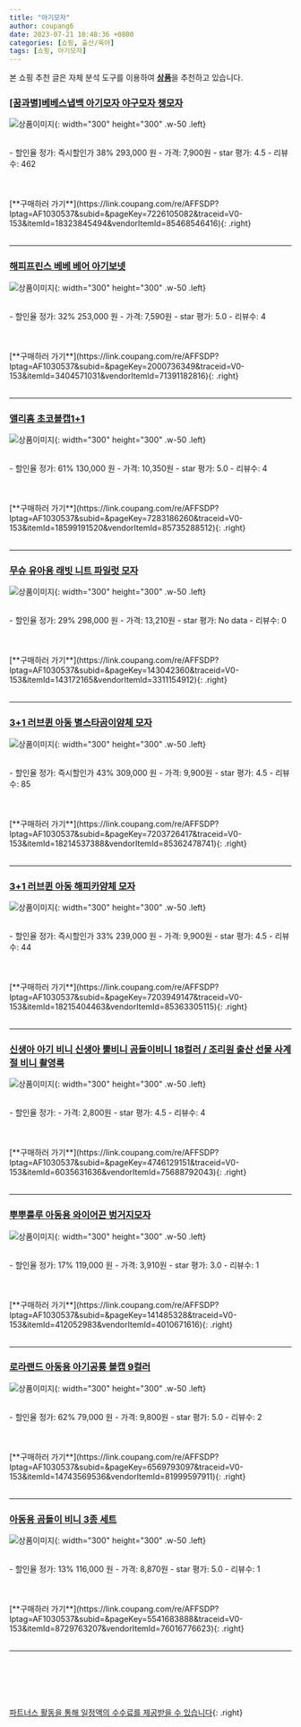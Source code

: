 ```yaml
---
title: "아기모자"
author: coupang6
date: 2023-07-21 10:48:36 +0800
categories: [쇼핑, 출산/육아]
tags: [쇼핑, 아기모자]
---
```


본 쇼핑 추천 글은 자체 분석 도구를 이용하여 [**상품**](https://link.coupang.com/a/bao1ui)을 추천하고 있습니다.

### [[꿈과별]베베스냅백 아기모자 야구모자 챙모자](https://link.coupang.com/re/AFFSDP?lptag=AF1030537&subid=&pageKey=7226105082&traceid=V0-153&itemId=18323845494&vendorItemId=85468546416)

![상품이미지](https://thumbnail6.coupangcdn.com/thumbnails/remote/230x230ex/image/vendor_inventory/d9a4/66ed5dd87f6fc1c0d071ed4e1e24c5440bde585346887c677709d2c400ee.jpg){: width="300" height="300" .w-50 .left}


<br>
- 할인율 정가: 즉시할인가 38%  293,000   원
- 가격: 7,900원
- star 평가: 4.5
- 리뷰수: 462
<br>
<br>
<br>
<br>
[**구매하러 가기**](https://link.coupang.com/re/AFFSDP?lptag=AF1030537&subid=&pageKey=7226105082&traceid=V0-153&itemId=18323845494&vendorItemId=85468546416){: .right}
<br>
<br>

---

### [해피프린스 베베 베어 아기보넷](https://link.coupang.com/re/AFFSDP?lptag=AF1030537&subid=&pageKey=2000736349&traceid=V0-153&itemId=3404571031&vendorItemId=71391182816)

![상품이미지](https://thumbnail10.coupangcdn.com/thumbnails/remote/230x230ex/image/retail/images/14368597457768801-041a0356-dd67-4ec2-9e4b-1e42da426c79.jpg){: width="300" height="300" .w-50 .left}


<br>
- 할인율 정가: 32%  253,000   원
- 가격: 7,590원
- star 평가: 5.0
- 리뷰수: 4
<br>
<br>
<br>
<br>
[**구매하러 가기**](https://link.coupang.com/re/AFFSDP?lptag=AF1030537&subid=&pageKey=2000736349&traceid=V0-153&itemId=3404571031&vendorItemId=71391182816){: .right}
<br>
<br>

---

### [앨리홈 초코볼캡1+1](https://link.coupang.com/re/AFFSDP?lptag=AF1030537&subid=&pageKey=7283186260&traceid=V0-153&itemId=18599191520&vendorItemId=85735288512)

![상품이미지](https://thumbnail10.coupangcdn.com/thumbnails/remote/230x230ex/image/vendor_inventory/6f16/59c10abe1e988f7362cf35b1b2e23132b7807feb515c738b83d1f576ec3b.jpg){: width="300" height="300" .w-50 .left}


<br>
- 할인율 정가: 61%  130,000   원
- 가격: 10,350원
- star 평가: 5.0
- 리뷰수: 4
<br>
<br>
<br>
<br>
[**구매하러 가기**](https://link.coupang.com/re/AFFSDP?lptag=AF1030537&subid=&pageKey=7283186260&traceid=V0-153&itemId=18599191520&vendorItemId=85735288512){: .right}
<br>
<br>

---

### [무슈 유아용 래빗 니트 파일럿 모자](https://link.coupang.com/re/AFFSDP?lptag=AF1030537&subid=&pageKey=143042360&traceid=V0-153&itemId=143172165&vendorItemId=3311154912)

![상품이미지](https://thumbnail9.coupangcdn.com/thumbnails/remote/230x230ex/image/retail/images/2017/09/26/14/2/5a4c68e5-7f52-4d88-8779-06c6a021c6ce.jpg){: width="300" height="300" .w-50 .left}


<br>
- 할인율 정가: 29%  298,000   원
- 가격: 13,210원
- star 평가: No data
- 리뷰수: 0
<br>
<br>
<br>
<br>
[**구매하러 가기**](https://link.coupang.com/re/AFFSDP?lptag=AF1030537&subid=&pageKey=143042360&traceid=V0-153&itemId=143172165&vendorItemId=3311154912){: .right}
<br>
<br>

---

### [3+1 러브퀸 아동 별스타곰이얌체 모자](https://link.coupang.com/re/AFFSDP?lptag=AF1030537&subid=&pageKey=7203726417&traceid=V0-153&itemId=18214537388&vendorItemId=85362478741)

![상품이미지](https://thumbnail9.coupangcdn.com/thumbnails/remote/230x230ex/image/vendor_inventory/d48b/995d510ede04cbbdc8aa5b8853063d00979c1d233b1390e67cb35a6f9762.jpg){: width="300" height="300" .w-50 .left}


<br>
- 할인율 정가: 즉시할인가 43%  309,000   원
- 가격: 9,900원
- star 평가: 4.5
- 리뷰수: 85
<br>
<br>
<br>
<br>
[**구매하러 가기**](https://link.coupang.com/re/AFFSDP?lptag=AF1030537&subid=&pageKey=7203726417&traceid=V0-153&itemId=18214537388&vendorItemId=85362478741){: .right}
<br>
<br>

---

### [3+1 러브퀸 아동 해피카얌체 모자](https://link.coupang.com/re/AFFSDP?lptag=AF1030537&subid=&pageKey=7203949147&traceid=V0-153&itemId=18215404463&vendorItemId=85363305115)

![상품이미지](https://thumbnail7.coupangcdn.com/thumbnails/remote/230x230ex/image/vendor_inventory/52db/b1d6fb0b13d1ea711bac89b23e2e22f210ac24fd7dcd8097ed47bff59f8d.jpg){: width="300" height="300" .w-50 .left}


<br>
- 할인율 정가: 즉시할인가 33%  239,000   원
- 가격: 9,900원
- star 평가: 4.5
- 리뷰수: 44
<br>
<br>
<br>
<br>
[**구매하러 가기**](https://link.coupang.com/re/AFFSDP?lptag=AF1030537&subid=&pageKey=7203949147&traceid=V0-153&itemId=18215404463&vendorItemId=85363305115){: .right}
<br>
<br>

---

### [신생아 아기 비니 신생아 뿔비니 곰돌이비니 18컬러 / 조리원 출산 선물 사계절 비니 촬영룩](https://link.coupang.com/re/AFFSDP?lptag=AF1030537&subid=&pageKey=4746129151&traceid=V0-153&itemId=6035631636&vendorItemId=75688792043)

![상품이미지](https://thumbnail9.coupangcdn.com/thumbnails/remote/230x230ex/image/vendor_inventory/d970/972c9664d8f8d3a20189380f7074fb8cb6280c8d52baaf0599dcf37e07a6.jpg){: width="300" height="300" .w-50 .left}


<br>
- 할인율 정가: 
- 가격: 2,800원
- star 평가: 4.5
- 리뷰수: 4
<br>
<br>
<br>
<br>
[**구매하러 가기**](https://link.coupang.com/re/AFFSDP?lptag=AF1030537&subid=&pageKey=4746129151&traceid=V0-153&itemId=6035631636&vendorItemId=75688792043){: .right}
<br>
<br>

---

### [뿌뿌룰루 아동용 와이어끈 벙거지모자](https://link.coupang.com/re/AFFSDP?lptag=AF1030537&subid=&pageKey=141485328&traceid=V0-153&itemId=412052983&vendorItemId=4010671616)

![상품이미지](https://thumbnail9.coupangcdn.com/thumbnails/remote/230x230ex/image/retail/images/2018/09/28/12/8/fd787fd7-d3ff-403d-bce1-c880b3665b1e.jpg){: width="300" height="300" .w-50 .left}


<br>
- 할인율 정가: 17%  119,000   원
- 가격: 3,910원
- star 평가: 3.0
- 리뷰수: 1
<br>
<br>
<br>
<br>
[**구매하러 가기**](https://link.coupang.com/re/AFFSDP?lptag=AF1030537&subid=&pageKey=141485328&traceid=V0-153&itemId=412052983&vendorItemId=4010671616){: .right}
<br>
<br>

---

### [로라랜드 아동용 아기공룡 볼캡 9컬러](https://link.coupang.com/re/AFFSDP?lptag=AF1030537&subid=&pageKey=6569793097&traceid=V0-153&itemId=14743569536&vendorItemId=81999597911)

![상품이미지](https://thumbnail6.coupangcdn.com/thumbnails/remote/230x230ex/image/vendor_inventory/5515/4e104c3470db9090f5f9301d215525d92a2245a996dbc8fd7b2ec8a2f84c.jpg){: width="300" height="300" .w-50 .left}


<br>
- 할인율 정가: 62%  79,000   원
- 가격: 9,800원
- star 평가: 5.0
- 리뷰수: 2
<br>
<br>
<br>
<br>
[**구매하러 가기**](https://link.coupang.com/re/AFFSDP?lptag=AF1030537&subid=&pageKey=6569793097&traceid=V0-153&itemId=14743569536&vendorItemId=81999597911){: .right}
<br>
<br>

---

### [아동용 곰돌이 비니 3종 세트](https://link.coupang.com/re/AFFSDP?lptag=AF1030537&subid=&pageKey=5541683888&traceid=V0-153&itemId=8729763207&vendorItemId=76016776623)

![상품이미지](https://thumbnail10.coupangcdn.com/thumbnails/remote/230x230ex/image/rs_quotation_api/0ywyeczp/be3bc0d188424427a847a373b9d99388.jpg){: width="300" height="300" .w-50 .left}


<br>
- 할인율 정가: 13%  116,000   원
- 가격: 8,870원
- star 평가: 5.0
- 리뷰수: 1
<br>
<br>
<br>
<br>
[**구매하러 가기**](https://link.coupang.com/re/AFFSDP?lptag=AF1030537&subid=&pageKey=5541683888&traceid=V0-153&itemId=8729763207&vendorItemId=76016776623){: .right}
<br>
<br>

---
<br><br><br><br><br> [파트너스 활동을 통해 일정액의 수수료를 제공받을 수 있습니다](https://link.coupang.com/a/bao1ui){: .right}
